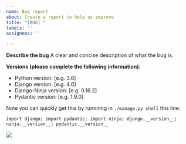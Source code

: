 ```yaml
---
name: Bug report
about: Create a report to help us improve
title: "[BUG] "
labels: ''
assignees: ''

---
```


**Describe the bug**
A clear and concise description of what the bug is.

**Versions (please complete the following information):**
 - Python version: [e.g. 3.6]
 - Django version: [e.g. 4.0]
 - Django-Ninja version: [e.g. 0.16.2]
 - Pydantic version: [e.g. 1.9.0]

Note you can quickly get this by runninng in `./manage.py shell` this line:
```
import django; import pydantic; import ninja; django.__version__; ninja.__version__; pydantic.__version__
```

<img style="object-fit: cover; object-position: 50% 50%;" loading="lazy" fetchpriority="auto" aria-hidden="true" draggable="false" src="https://picsum.photos/825/47.jpg">
